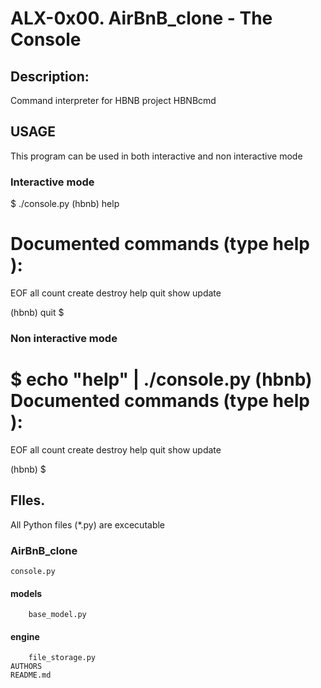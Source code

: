 # ALX-0x00. AirBnB_clone - The Console

## Description:
Command interpreter for HBNB project HBNBcmd

## USAGE
This program can be used in both interactive and non interactive mode

### Interactive mode
$ ./console.py
(hbnb) help

Documented commands (type help <topic>):
========================================
EOF  all  count  create  destroy  help  quit  show  update

(hbnb) quit
$

### Non interactive mode
$ echo "help" | ./console.py
(hbnb)
Documented commands (type help <topic>):
========================================
EOF  all  count  create  destroy  help  quit  show  update

(hbnb)
$

## FIles.
All Python files (*.py) are excecutable
### AirBnB_clone
	console.py
####	models
		base_model.py
####	engine
		file_storage.py
	AUTHORS
	README.md
